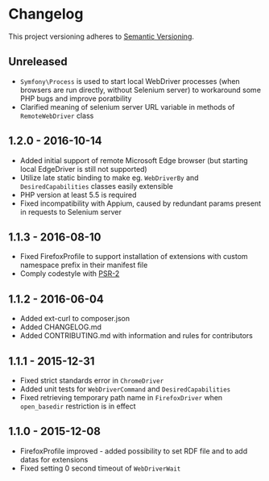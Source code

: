 # Changelog
This project versioning adheres to [Semantic Versioning](http://semver.org/).

## Unreleased
- `Symfony\Process` is used to start local WebDriver processes (when browsers are run directly, without Selenium server) to workaround some PHP bugs and improve poratbility
-  Clarified meaning of selenium server URL variable in methods of `RemoteWebDriver` class

## 1.2.0 - 2016-10-14
- Added initial support of remote Microsoft Edge browser (but starting local EdgeDriver is still not supported)
- Utilize late static binding to make eg. `WebDriverBy` and `DesiredCapabilities` classes easily extensible
- PHP version at least 5.5 is required
- Fixed incompatibility with Appium, caused by redundant params present in requests to Selenium server

## 1.1.3 - 2016-08-10
- Fixed FirefoxProfile to support installation of extensions with custom namespace prefix in their manifest file
- Comply codestyle with [PSR-2](http://www.php-fig.org/psr/psr-2/)

## 1.1.2 - 2016-06-04
- Added ext-curl to composer.json
- Added CHANGELOG.md
- Added CONTRIBUTING.md with information and rules for contributors

## 1.1.1 - 2015-12-31
- Fixed strict standards error in `ChromeDriver`
- Added unit tests for `WebDriverCommand` and `DesiredCapabilities`
- Fixed retrieving temporary path name in `FirefoxDriver` when `open_basedir` restriction is in effect 

## 1.1.0 - 2015-12-08
- FirefoxProfile improved - added possibility to set RDF file and to add datas for extensions
- Fixed setting 0 second timeout of `WebDriverWait`
